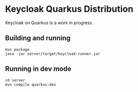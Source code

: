 # Keycloak Quarkus Distribution

Keycloak on Quarkus is a work in progress.

## Building and running

    mvn package
    java -jar server/target/keycloak-runner.jar
    
## Running in dev mode

    cd server
    mvn compile quarkus:dev
